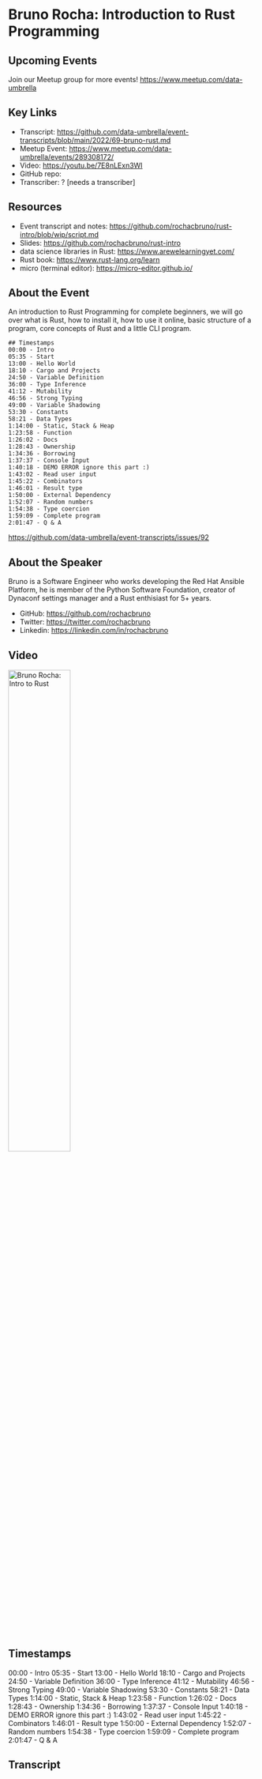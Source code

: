 # Bruno Rocha:  Introduction to Rust Programming

## Upcoming Events
Join our Meetup group for more events!
https://www.meetup.com/data-umbrella

## Key Links
- Transcript: https://github.com/data-umbrella/event-transcripts/blob/main/2022/69-bruno-rust.md 
- Meetup Event: https://www.meetup.com/data-umbrella/events/289308172/
- Video: https://youtu.be/7E8nLExn3WI
- GitHub repo:  
- Transcriber:  ? [needs a transcriber]

## Resources
- Event transcript and notes:  https://github.com/rochacbruno/rust-intro/blob/wip/script.md
- Slides: https://github.com/rochacbruno/rust-intro
- data science libraries in Rust:  https://www.arewelearningyet.com/
- Rust book:  https://www.rust-lang.org/learn
- micro (terminal editor): https://micro-editor.github.io/



## About the Event
An introduction to Rust Programming for complete beginners, we will go over what is Rust, how to install it, how to use it online, basic structure of a program, core concepts of Rust and a little CLI program.

```
## Timestamps
00:00 - Intro
05:35 - Start
13:00 - Hello World
18:10 - Cargo and Projects
24:50 - Variable Definition
36:00 - Type Inference
41:12 - Mutability
46:56 - Strong Typing
49:00 - Variable Shadowing
53:30 - Constants 
58:21 - Data Types
1:14:00 - Static, Stack & Heap
1:23:58 - Function
1:26:02 - Docs
1:28:43 - Ownership
1:34:36 - Borrowing
1:37:37 - Console Input
1:40:18 - DEMO ERROR ignore this part :)
1:43:02 - Read user input
1:45:22 - Combinators
1:46:01 - Result type
1:50:00 - External Dependency
1:52:07 - Random numbers
1:54:38 - Type coercion
1:59:09 - Complete program
2:01:47 - Q & A
```
https://github.com/data-umbrella/event-transcripts/issues/92


## About the Speaker
Bruno is a Software Engineer who works developing the Red Hat Ansible Platform, he is member of the Python Software Foundation, creator of Dynaconf settings manager and a Rust enthisiast for 5+ years.

- GitHub: https://github.com/rochacbruno
- Twitter: https://twitter.com/rochacbruno
- Linkedin: https://linkedin.com/in/rochacbruno

## Video
<a href="http://www.youtube.com/watch?feature=player_embedded&v=7E8nLExn3WI" target="_blank"><img src="http://img.youtube.com/vi/7E8nLExn3WI/0.jpg"
alt="Bruno Rocha: Intro to Rust" width="50%" /></a>

## Timestamps

00:00 - Intro
05:35 - Start
13:00 - Hello World
18:10 - Cargo and Projects
24:50 - Variable Definition
36:00 - Type Inference
41:12 - Mutability
46:56 - Strong Typing
49:00 - Variable Shadowing
53:30 - Constants 
58:21 - Data Types
1:14:00 - Static, Stack & Heap
1:23:58 - Function
1:26:02 - Docs
1:28:43 - Ownership
1:34:36 - Borrowing
1:37:37 - Console Input
1:40:18 - DEMO ERROR ignore this part :)
1:43:02 - Read user input
1:45:22 - Combinators
1:46:01 - Result type
1:50:00 - External Dependency
1:52:07 - Random numbers
1:54:38 - Type coercion
1:59:09 - Complete program
2:01:47 - Q & A

## Transcript
